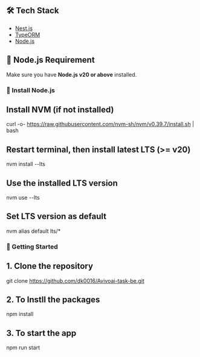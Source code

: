 ## 🛠️ Tech Stack

- [Nest.js](https://nestjs.com/)
- [TypeORM](https://typeorm.io/)
- [Node.js](https://nodejs.org/en)

## 🧱 Node.js Requirement

Make sure you have **Node.js v20 or above** installed.

### 🔧 Install Node.js

## Install NVM (if not installed)

curl -o- https://raw.githubusercontent.com/nvm-sh/nvm/v0.39.7/install.sh | bash

## Restart terminal, then install latest LTS (>= v20)

nvm install --lts

## Use the installed LTS version

nvm use --lts

## Set LTS version as default

nvm alias default lts/\*

### 🚀 Getting Started

## 1. Clone the repository

git clone https://github.com/dk0016/Avivoai-task-be.git

## 2. To Instll the packages

npm install

## 3. To start the app

npm run start
